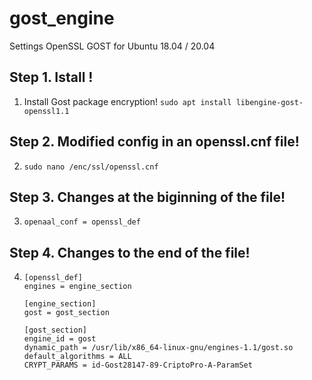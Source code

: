 # gost_engine
Settings OpenSSL GOST for Ubuntu 18.04 / 20.04

## Step 1. Istall !
1. Install Gost package encryption! `sudo apt install libengine-gost-openssl1.1`

## Step 2. Modified config in an openssl.cnf file!
2. `sudo nano /enc/ssl/openssl.cnf`

## Step 3. Changes at the biginning of the file!
3. 
    ```
    openaal_conf = openssl_def
    ```

## Step 4. Changes to the end of the file!
4. 
    ```
    [openssl_def]
    engines = engine_section

    [engine_section]
    gost = gost_section

    [gost_section]
    engine_id = gost
    dynamic_path = /usr/lib/x86_64-linux-gnu/engines-1.1/gost.so
    default_algorithms = ALL
    CRYPT_PARAMS = id-Gost28147-89-CriptoPro-A-ParamSet
    ```
